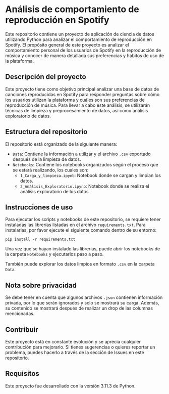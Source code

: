 # Análisis de comportamiento de reproducción en Spotify

Este repositorio contiene un proyecto de aplicación de ciencia de datos utilizando Python para analizar el comportamiento de reproducción en Spotify. El propósito general de este proyecto es analizar el comportamiento personal de los usuarios de Spotify en la reproducción de música y conocer de manera detallada sus preferencias y hábitos de uso de la plataforma.

## Descripción del proyecto

Este proyecto tiene como objetivo principal analizar una base de datos de canciones reproducidas en Spotify para responder preguntas sobre cómo los usuarios utilizan la plataforma y cuáles son sus preferencias de reproducción de música. Para llevar a cabo este análisis, se utilizarán técnicas de limpieza y preprocesamiento de datos, así como análisis exploratorio de datos.

## Estructura del repositorio

El repositorio está organizado de la siguiente manera:

- `Data`: Contiene la información a utilizar y el archivo `.csv` exportado después de la limpieza de datos.
- `Notebooks`: Contiene los notebooks organizados según el proceso que se estará realizando, los cuales son:
    - `1_Carga_y_limpieza.ipynb`: Notebook donde se cargan y limpian los datos.
    - `2_Análisis_Exploratorio.ipynb`: Notebook donde se realiza el análisis exploratorio de los datos.

## Instrucciones de uso

Para ejecutar los scripts y notebooks de este repositorio, se requiere tener instaladas las librerías listadas en el archivo `requirements.txt`. Para instalarlas, por favor ejecute el siguiente comando dentro de su entorno:

```{bash}
pip install -r requirements.txt
```
Una vez que se hayan instalado las librerías, puede abrir los notebooks de la carpeta `Notebooks` y ejecutarlos paso a paso.

También puede explorar los datos limpios en formato `.csv` en la carpeta `Data`.

## Nota sobre privacidad
Se debe tener en cuenta que algunos archivos `.json` contienen información privada, por lo que serán ignorados y solo se mostrará su carga. Además, su contenido se mostrará después de realizar un drop de las columnas mencionadas.

## Contribuir
Este proyecto está en constante evolución y se aprecia cualquier contribución para mejorarlo. Si tienes sugerencias o quieres reportar un problema, puedes hacerlo a través de la sección de Issues en este repositorio.

## Requisitos
Este proyecto fue desarrollado con la versión 3.11.3 de Python.